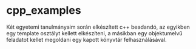 # cpp_examples
Két egyetemi tanulmányaim során elkészített c++ beadandó,
az egyikben egy template osztályt kellett elkészíteni, a másikban egy objektumelvű feladatot kellet megoldani egy kapott könyvtár felhasználásával.
